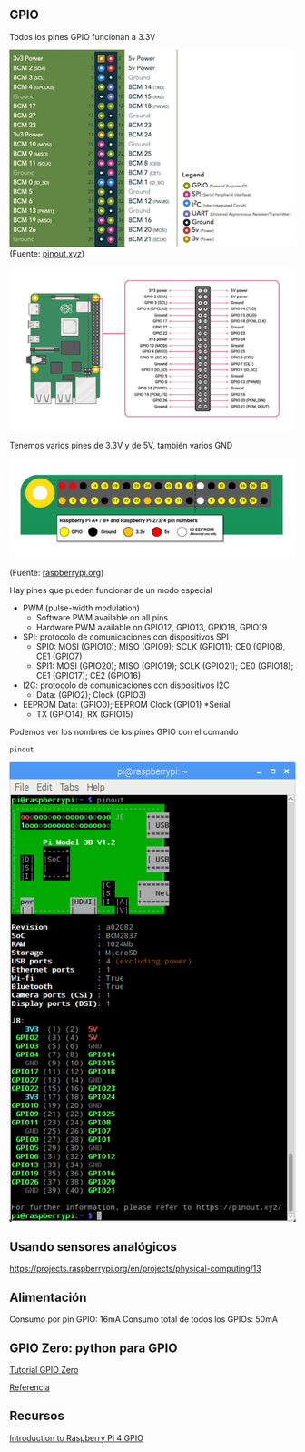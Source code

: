 
## GPIO

Todos los pines GPIO funcionan a 3.3V

![Pinout Raspi 4](./images/GPIO_rpi4.png)
(Fuente: [pinout.xyz](https://pinout.xyz/))

![Pinout Raspi 4B](./images/GPIO_raspi4b.png)

Tenemos varios pines de 3.3V y de 5V, también varios GND

![Alimentación en GPIO](./images/GPIO.png)

(Fuente: [raspberrypi.org](https://www.raspberrypi.org/documentation/usage/gpio/))


Hay pines que pueden funcionar de un modo especial


* PWM (pulse-width modulation)
    * Software PWM available on all pins
    * Hardware PWM available on GPIO12, GPIO13, GPIO18, GPIO19
* SPI: protocolo de comunicaciones con dispositivos SPI
    * SPI0: MOSI (GPIO10); MISO (GPIO9); SCLK (GPIO11); CE0 (GPIO8), CE1 (GPIO7)
    * SPI1: MOSI (GPIO20); MISO (GPIO19); SCLK (GPIO21); CE0 (GPIO18); CE1 (GPIO17); CE2 (GPIO16)
* I2C: protocolo de comunicaciones con dispositivos I2C
    * Data: (GPIO2); Clock (GPIO3)
* EEPROM Data: (GPIO0); EEPROM Clock (GPIO1)
*Serial
    * TX (GPIO14); RX (GPIO15)


Podemos ver los nombres de los pines GPIO con el comando

```sh
pinout
```

![gpiozero pinout command](./images/gpiozero-pinout.png)

## Usando sensores analógicos

https://projects.raspberrypi.org/en/projects/physical-computing/13

## Alimentación

Consumo por pin GPIO: 16mA
Consumo total de todos los GPIOs: 50mA



## GPIO Zero: python para GPIO

[Tutorial GPIO Zero](https://www.raspberrypi.org/documentation/usage/gpio/python/README.md)

[Referencia](https://gpiozero.readthedocs.io/)


## Recursos

[Introduction to Raspberry Pi 4 GPIO](https://itnext.io/an-introduction-to-raspberry-pi-4-gpio-and-controlling-it-with-node-js-10f2ce41af12)